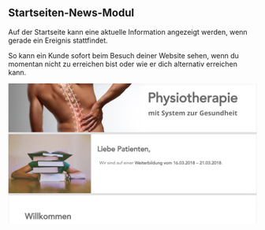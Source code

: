 ## Startseiten-News-Modul

Auf der Startseite kann eine aktuelle Information angezeigt werden, wenn gerade ein Ereignis stattfindet.

So kann ein Kunde sofort beim Besuch deiner Website sehen, wenn du momentan nicht zu erreichen bist oder wie er dich alternativ erreichen kann.

![image](./assets/landingpage-news.png)
